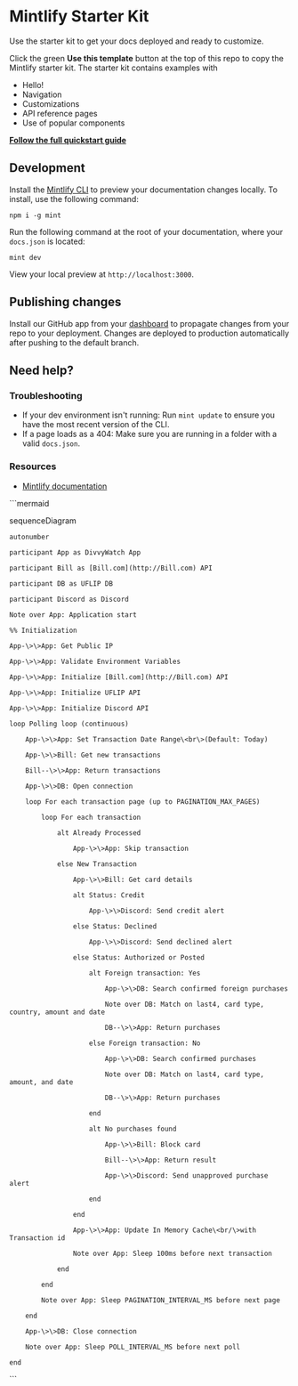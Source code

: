 # Mintlify Starter Kit

Use the starter kit to get your docs deployed and ready to customize.

Click the green **Use this template** button at the top of this repo to copy the Mintlify starter kit. The starter kit contains examples with

- Hello!
- Navigation
- Customizations
- API reference pages
- Use of popular components

[**Follow the full quickstart guide**](https://starter.mintlify.com/quickstart)

## Development

Install the [Mintlify CLI](https://www.npmjs.com/package/mint) to preview your documentation changes locally. To install, use the following command:

```
npm i -g mint
```

Run the following command at the root of your documentation, where your `docs.json` is located:

```
mint dev
```

View your local preview at `http://localhost:3000`.

## Publishing changes

Install our GitHub app from your [dashboard](https://dashboard.mintlify.com/settings/organization/github-app) to propagate changes from your repo to your deployment. Changes are deployed to production automatically after pushing to the default branch.

## Need help?

### Troubleshooting

- If your dev environment isn't running: Run `mint update` to ensure you have the most recent version of the CLI.
- If a page loads as a 404: Make sure you are running in a folder with a valid `docs.json`.

### Resources

- [Mintlify documentation](https://mintlify.com/docs)

\`\`\`mermaid

sequenceDiagram

    autonumber

    participant App as DivvyWatch App

    participant Bill as [Bill.com](http://Bill.com) API

    participant DB as UFLIP DB

    participant Discord as Discord

    Note over App: Application start

    %% Initialization

    App-\>\>App: Get Public IP

    App-\>\>App: Validate Environment Variables

    App-\>\>App: Initialize [Bill.com](http://Bill.com) API

    App-\>\>App: Initialize UFLIP API

    App-\>\>App: Initialize Discord API

    loop Polling loop (continuous)

        App-\>\>App: Set Transaction Date Range\<br\>(Default: Today)

        App-\>\>Bill: Get new transactions

        Bill--\>\>App: Return transactions

        App-\>\>DB: Open connection

        loop For each transaction page (up to PAGINATION_MAX_PAGES)

            loop For each transaction

                alt Already Processed

                    App-\>\>App: Skip transaction

                else New Transaction

                    App-\>\>Bill: Get card details

                    alt Status: Credit

                        App-\>\>Discord: Send credit alert

                    else Status: Declined

                        App-\>\>Discord: Send declined alert

                    else Status: Authorized or Posted

                        alt Foreign transaction: Yes

                            App-\>\>DB: Search confirmed foreign purchases

                            Note over DB: Match on last4, card type, country, amount and date

                            DB--\>\>App: Return purchases

                        else Foreign transaction: No

                            App-\>\>DB: Search confirmed purchases

                            Note over DB: Match on last4, card type, amount, and date

                            DB--\>\>App: Return purchases

                        end

                        alt No purchases found

                            App-\>\>Bill: Block card

                            Bill--\>\>App: Return result

                            App-\>\>Discord: Send unapproved purchase alert

                        end

                    end

                    App-\>\>App: Update In Memory Cache\<br/\>with Transaction id

                    Note over App: Sleep 100ms before next transaction

                end

            end

            Note over App: Sleep PAGINATION_INTERVAL_MS before next page

        end

        App-\>\>DB: Close connection

        Note over App: Sleep POLL_INTERVAL_MS before next poll

    end

\`\`\`